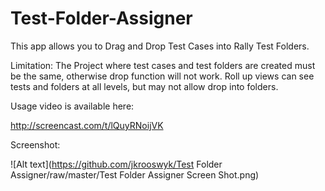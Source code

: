 Test-Folder-Assigner
====================

This app allows you to Drag and Drop Test Cases into Rally Test Folders.

Limitation: The Project where test cases and test folders are created must be the same, otherwise drop function will not work.  Roll up views can see tests and folders at all levels, but may not allow drop into folders.

Usage video is available here:<P>
http://screencast.com/t/lQuyRNoijVK

Screenshot:<P>
![Alt text](https://github.com/jkrooswyk/Test Folder Assigner/raw/master/Test Folder Assigner Screen Shot.png)

